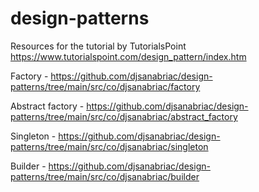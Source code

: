 # design-patterns

Resources for the tutorial by TutorialsPoint https://www.tutorialspoint.com/design_pattern/index.htm

Factory - https://github.com/djsanabriac/design-patterns/tree/main/src/co/djsanabriac/factory

Abstract factory - https://github.com/djsanabriac/design-patterns/tree/main/src/co/djsanabriac/abstract_factory

Singleton - https://github.com/djsanabriac/design-patterns/tree/main/src/co/djsanabriac/singleton

Builder - https://github.com/djsanabriac/design-patterns/tree/main/src/co/djsanabriac/builder